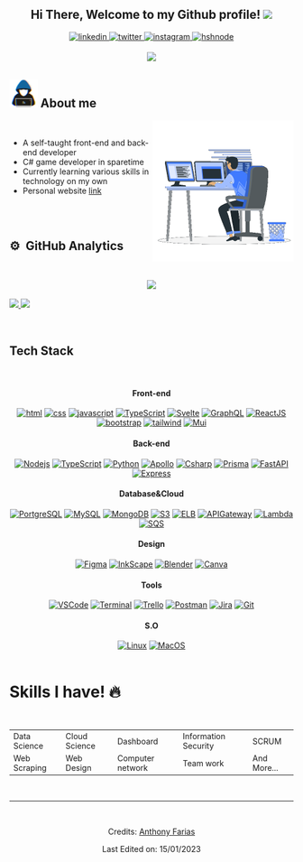 <div align="center">
  <h2>
    Hi There, Welcome to my Github profile!
    <img
      src="https://github.com/abdoachhoubi/abdoachhoubi/blob/main/gifs/Hi.gif"
      width="30"
    />
  </h2>
  <a href="https://linkedin.com/in/abdoachhoubi" target="_blank">
    <img
    src=https://img.shields.io/badge/linkedin-%2300acee.svg?color=405DE6&style=for-the-badge&logo=linkedin&logoColor=white
    alt=linkedin style="margin-bottom: 5px;" />
  </a>
  <a href="https://twitter.com/abdo_achhoubi" target="_blank">
    <img
    src=https://img.shields.io/badge/twitter-%2300acee.svg?color=1DA1F2&style=for-the-badge&logo=twitter&logoColor=white
    alt=twitter style="margin-bottom: 5px;" />
  </a>
  <a href="https://instagram.com/abdo.achhoubi" target="_blank">
    <img
    src=https://img.shields.io/badge/instagram-%ff5851db.svg?color=C13584&style=for-the-badge&logo=instagram&logoColor=white
    alt=instagram style="margin-bottom: 5px;" />
  </a>
  
  
  <a href="https://achhoubiplus.hashnode.dev" target="_blank">
    <img
    src=https://img.shields.io/badge/hashnode-%2300acee.svg?color=2962FF&style=for-the-badge&logo=hashnode&logoColor=white
    alt=hshnode style="margin-bottom: 5px;" />
  </a>
  <p align="center">
    <a href="https://github.com/DenverCoder1/readme-typing-svg"
      ><img
        src="https://readme-typing-svg.herokuapp.com?font=Ubuntu&color=cyan&size=30&center=true&vCenter=true&width=600&height=100&lines=Coder..&hearts;++;Front-End+Developer,;Back+End+Developer,;Cloud+Science+Student,;Active+Learner/Researcher,;Love+to+learn+new+stuffs..<3"
    /></a>
  </p>
</div>

## <picture> <img src="https://github.com/0xAbdulKhalid/0xAbdulKhalid/raw/main/assets/mdImages/about_me.gif" width="50px"/></picture> **About me**
<picture>
  <img
    align="right"
    src="https://github.com/0xAbdulKhalid/0xAbdulKhalid/raw/main/assets/mdImages/Right_Side.gif"
    width="250px"
  />
</picture>

<br />

- A self-taught front-end and back-end developer 
- C# game developer in sparetime 
- Currently learning various skills in technology on my own 
- Personal website [link](https://www.0xabdulkhalid.ml) 
<!-- - I am currently open for a new job opportunity, this is [my resume](https://read.cv/0xabdulkhalid) -->

<br /><br />

## ⚙️ &nbsp;GitHub Analytics

<br />
<p align="center">
  <a href="https://github.com/AVS1508"
    ><img
      height="180em"
      src="https://github-readme-stats-eight-theta.vercel.app/api/top-langs/?username=KomuraAK&hide_border=true&layout=compact&langs_count=8&theme=algolia"
    />
  </a>
</p>
<p align="left">
  <a href="https://abhigyantrips.dev/">
    <img
      width="49.5%"
      src="https://github-readme-stats-eight-theta.vercel.app/api?username=KomuraAK&show_icons=true&theme=algolia&hide_border=true&include_all_commits=true&count_private=true"
    />
    <img
      width="49.5%"
      src="https://github-readme-streak-stats.herokuapp.com/?user=KomuraAK&theme=algolia&hide_border=true"
    />
  </a>
</p>
<br />

## Tech Stack

<br />
<div align="center">
  <h4>Front-end</h4>
  <a
    margin="10"
    href="https://developer.mozilla.org/en-US/docs/Web/HTML"
    target="_blank"
    ><img
      width="30"
      margin="10px"
      src="https://github.com/abdoachhoubi/abdoachhoubi/blob/main/svgs/html.svg"
      alt="html"
  /></a>
  <a
    margin="10"
    href="https://developer.mozilla.org/en-US/docs/Web/CSS"
    target="_blank"
    ><img
      margin="10px"
      width="30"
      src="https://github.com/abdoachhoubi/abdoachhoubi/blob/main/svgs/css.svg"
      alt="css"
  /></a>
  <a
    margin="10"
    href="https://developer.mozilla.org/en-US/docs/Web/JavaScript"
    target="_blank"
    ><img
      margin="10px"
      width="30"
      src="https://github.com/abdoachhoubi/abdoachhoubi/blob/main/svgs/javascript.svg"
      alt="javascript"
  /></a>
  <a margin="10" href="https://sass-lang.com" target="_blank"
    ><img
      margin="10px"
      width="30"
      src="https://upload.wikimedia.org/wikipedia/commons/thumb/4/4c/Typescript_logo_2020.svg/512px-Typescript_logo_2020.svg.png?20221110153201"
      alt="TypeScript"
  /></a>
  <a margin="10" href="https://sass-lang.com" target="_blank"
    ><img
      margin="10px"
      width="30"
      src="https://github.com/abdoachhoubi/abdoachhoubi/blob/main/svgs/svelte.svg"
      alt="Svelte"
  /></a>
  <a margin="10" href="https://sass-lang.com" target="_blank"
    ><img
      margin="10px"
      width="30"
      src="https://github.com/abdoachhoubi/abdoachhoubi/blob/main/svgs/graphql.svg"
      alt="GraphQL"
  /></a>
  <a margin="10" href="https://sass-lang.com" target="_blank"
    ><img
      margin="10px"
      width="30"
      src="https://github.com/abdoachhoubi/abdoachhoubi/blob/main/svgs/react.svg"
      alt="ReactJS"
  /></a>
  <a margin="10" href="https://getbootstrap.com" target="_blank"
    ><img
      margin="10px"
      width="30"
      src="https://github.com/abdoachhoubi/abdoachhoubi/blob/main/svgs/bootstrap.svg"
      alt="bootstrap"
  /></a>
  <a margin="10" href="https://tailwindcss.com" target="_blank"
    ><img
      margin="10px"
      width="30"
      src="https://github.com/abdoachhoubi/abdoachhoubi/blob/main/svgs/tailwind.svg"
      alt="tailwind"
  /></a>
  <a margin="10" href="https://sass-lang.com" target="_blank"
    ><img
      margin="10px"
      width="30"
      src="https://github.com/abdoachhoubi/abdoachhoubi/blob/main/svgs/materialui.svg"
      alt="Mui"
  /></a>
</div>
<div align="center">
  <h4>Back-end</h4>
  <a margin="10" href="https://sass-lang.com" target="_blank"
    ><img
      margin="10px"
      width="30"
      src="https://github.com/abdoachhoubi/abdoachhoubi/blob/main/svgs/nodejs.svg"
      alt="Nodejs"
  /></a>
  <a margin="10" href="https://sass-lang.com" target="_blank"
    ><img
      margin="10px"
      width="30"
      src="https://upload.wikimedia.org/wikipedia/commons/thumb/4/4c/Typescript_logo_2020.svg/512px-Typescript_logo_2020.svg.png?20221110153201"
      alt="TypeScript"
  /></a>
  <a margin="10" href="https://sass-lang.com" target="_blank"
    ><img
      margin="10px"
      width="30"
      src="https://github.com/MarikIshtar007/MarikIshtar007/blob/master/images/python2.png"
      alt="Python"
  /></a>
  <a margin="10" href="https://sass-lang.com" target="_blank"
    ><img
      margin="10px"
      width="32"
      src="https://global.discourse-cdn.com/business5/uploads/apollographql/original/1X/25bd5104d61020fe4dc0777a5919cd009bca633e.png"
      alt="Apollo"
  /></a>
  <a margin="10" href="https://sass-lang.com" target="_blank"
    ><img
      margin="10px"
      width="30"
      src="https://seeklogo.com/images/C/c-sharp-c-logo-02F17714BA-seeklogo.com.png"
      alt="Csharp"
  /></a>
  <a margin="10" href="https://sass-lang.com" target="_blank"
    ><img
      margin="10px"
      width="30"
      src="https://cdn.freelogovectors.net/wp-content/uploads/2022/01/prisma_logo-freelogovectors.net_-330x400.png"
      alt="Prisma"
  /></a>
  <a margin="10" href="https://sass-lang.com" target="_blank"
    ><img
      margin="10px"
      width="30"
      src="https://cdn.worldvectorlogo.com/logos/fastapi-1.svg"
      alt="FastAPI"
  /></a>
  <a margin="10" href="https://sass-lang.com" target="_blank"
    ><img
      margin="10px"
      width="85"
      src="https://github.com/abdoachhoubi/abdoachhoubi/blob/main/svgs/express.svg"
      alt="Express"
  /></a>
</div>

<div align="center">
  <h4>Database&Cloud</h4>
  <a margin="10" href="https://sass-lang.com" target="_blank"
    ><img
      margin="10px"
      width="30"
      src="https://www.vectorlogo.zone/logos/postgresql/postgresql-icon.svg"
      alt="PortgreSQL"
  /></a>
  <a margin="10" href="https://sass-lang.com" target="_blank"
    ><img
      margin="10px"
      width="30"
      src="https://github.com/MarikIshtar007/MarikIshtar007/blob/master/images/sql.svg"
      alt="MySQL"
  /></a>
  <a margin="10" href="https://sass-lang.com" target="_blank"
    ><img
      margin="10px"
      width="30"
      src="https://github.com/abdoachhoubi/abdoachhoubi/blob/main/svgs/mongodb.svg"
      alt="MongoDB"
  /></a>
  <a margin="10" href="https://sass-lang.com" target="_blank"
    ><img
      margin="10px"
      width="30"
      src="https://upload.wikimedia.org/wikipedia/commons/thumb/b/bc/Amazon-S3-Logo.svg/428px-Amazon-S3-Logo.svg.png?20220427001138"
      alt="S3"
  /></a>
  <a margin="10" href="https://sass-lang.com" target="_blank"
    ><img
      margin="10px"
      width="30"
      src="https://symbols.getvecta.com/stencil_9/32_aws-elastic-beanstalk.3cbb564d52.svg"
      alt="ELB"
  /></a>
  <a margin="10" href="https://sass-lang.com" target="_blank"
    ><img
      margin="10px"
      width="35"
      src="https://cdn.cdnlogo.com/logos/a/45/aws-api-gateway.svg"
      alt="APIGateway"
  /></a>
  <a margin="10" href="https://sass-lang.com" target="_blank"
    ><img
      margin="10px"
      width="30"
      src="https://cdn.worldvectorlogo.com/logos/aws-lambda.svg"
      alt="Lambda"
  /></a>
  <a margin="10" href="https://sass-lang.com" target="_blank"
    ><img
      margin="10px"
      width="30"
      src="https://seeklogo.com/images/A/aws-sqs-simple-queue-service-logo-8884A71ECB-seeklogo.com.png"
      alt="SQS"
  /></a>
</div>

<div align="center">
  <h4>Design</h4>
  <a margin="10" href="https://sass-lang.com" target="_blank"
    ><img
      margin="10px"
      width="15"
      src="https://github.com/abdoachhoubi/abdoachhoubi/blob/main/svgs/figma.svg"
      alt="Figma"
  /></a>
  <a margin="10" href="https://sass-lang.com" target="_blank"
    ><img
      margin="10px"
      width="30"
      src="https://upload.wikimedia.org/wikipedia/commons/thumb/0/0e/Inkscape_logo_2.svg/120px-Inkscape_logo_2.svg.png"
      alt="InkScape"
  /></a>
  <a margin="10" href="https://sass-lang.com" target="_blank"
    ><img
      margin="10px"
      width="30"
      src="https://upload.wikimedia.org/wikipedia/commons/thumb/0/0c/Blender_logo_no_text.svg/120px-Blender_logo_no_text.svg.png"
      alt="Blender"
  /></a>
  <a margin="10" href="https://sass-lang.com" target="_blank"
    ><img
      margin="10px"
      width="30"
      src="https://cdn.worldvectorlogo.com/logos/canva-1.svg"
      alt="Canva"
  /></a>
</div>

<div align="center">
  <h4>Tools</h4>
  <a margin="10" href="https://sass-lang.com" target="_blank"
    ><img
      margin="10px"
      width="30"
      src="https://code.visualstudio.com/assets/images/code-stable.png"
      alt="VSCode"
  /></a>
  <a margin="10" href="https://sass-lang.com" target="_blank"
    ><img
      margin="10px"
      width="30"
      src="https://img.icons8.com/color/512/console.png"
      alt="Terminal"
  /></a>
  <a margin="10" href="https://sass-lang.com" target="_blank"
    ><img
      margin="10px"
      width="30"
      src="https://www.vectorlogo.zone/logos/trello/trello-icon.svg"
      alt="Trello"
  /></a>
  <a margin="10" href="https://sass-lang.com" target="_blank"
    ><img
      margin="10px"
      width="30"
      src="https://www.vectorlogo.zone/logos/getpostman/getpostman-icon.svg"
      alt="Postman"
  /></a>
  <a margin="10" href="https://sass-lang.com" target="_blank"
    ><img
      margin="10px"
      width="30"
      src="https://cdn.worldvectorlogo.com/logos/jira-3.svg"
      alt="Jira"
  /></a>
  <a margin="10" href="https://sass-lang.com" target="_blank"
    ><img
      margin="10px"
      width="30"
      src="https://upload.wikimedia.org/wikipedia/commons/thumb/3/3f/Git_icon.svg/97px-Git_icon.svg.png?20220905010122"
      alt="Git"
  /></a>
</div>
<div align="center">
  <h4>S.O</h4>
  <a margin="10" href="https://sass-lang.com" target="_blank"
    ><img
      margin="10px"
      width="30"
      src="https://www.vectorlogo.zone/logos/linux/linux-icon.svg"
      alt="Linux"
  /></a>
  <a margin="10" href="https://sass-lang.com" target="_blank"
    ><img
      margin="10px"
      width="30"
      src="https://www.svgrepo.com/show/303125/apple-logo.svg"
      alt="MacOS"
  /></a>
</div>

<br />

<h1>Skills I have! 🔥</h1>
<br />
<div align="center">
  <table>
    <tbody>
      <tr>
        <td>Data Science</td>
        <td>Cloud Science</td>
        <td>Dashboard</td>
        <td>Information Security</td>
        <td>SCRUM</td>
      </tr>
      <tr>
        <td>Web Scraping</td>
        <td>Web Design</td>
        <td>Computer network</td>
        <td>Team work</td>
        <td>And More...</td>
      </tr>
    </tbody>
  </table>
</div>
<br />
<hr />
<br />
<div align="center">
  <p>Credits: <a href="https://github.com/KomuraAK">Anthony Farias</a></p>
  <p>Last Edited on: 15/01/2023</p>
</div>

